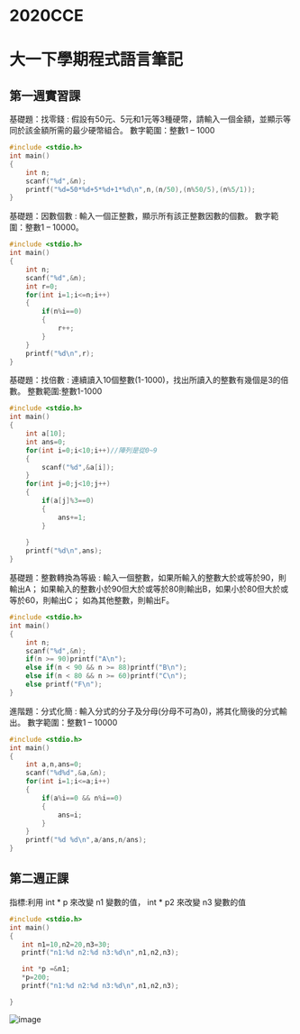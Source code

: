# 2020CCE
# 大一下學期程式語言筆記
## 第一週實習課
基礎題：找零錢 : 假設有50元、5元和1元等3種硬幣，請輸入一個金額，並顯示等同於該金額所需的最少硬幣組合。 
數字範圍：整數1 – 1000
```c
#include <stdio.h>
int main()
{
	int n;
	scanf("%d",&n);
	printf("%d=50*%d+5*%d+1*%d\n",n,(n/50),(n%50/5),(n%5/1));
}
```


基礎題：因數個數 : 輸入一個正整數，顯示所有該正整數因數的個數。 
數字範圍：整數1 – 10000。
```c
#include <stdio.h>
int main()
{
	int n;
	scanf("%d",&n);
	int r=0;
	for(int i=1;i<=n;i++)
	{
		if(n%i==0)
		{
			r++;
		}
	}
	printf("%d\n",r);
}
```
基礎題：找倍數 : 連續讀入10個整數(1-1000)，找出所讀入的整數有幾個是3的倍數。
整數範圍:整數1-1000
```c
#include <stdio.h>
int main()
{
	int a[10];
	int ans=0;
	for(int i=0;i<10;i++)//陣列是從0~9
	{
		scanf("%d",&a[i]);
	}
	for(int j=0;j<10;j++)
	{
		if(a[j]%3==0)
		{
			ans+=1;
		}
		
	}
	printf("%d\n",ans);
}
```
基礎題：整數轉換為等級 : 輸入一個整數，如果所輸入的整數大於或等於90，則輸出A；
如果輸入的整數小於90但大於或等於80則輸出B，如果小於80但大於或等於60，則輸出C；
如為其他整數，則輸出F。  
```c
#include <stdio.h>
int main()
{
    int n;
    scanf("%d",&n);
    if(n >= 90)printf("A\n");
    else if(n < 90 && n >= 88)printf("B\n");
    else if(n < 80 && n >= 60)printf("C\n");
    else printf("F\n");
}
```
進階題：分式化簡 : 輸入分式的分子及分母(分母不可為0)，將其化簡後的分式輸出。 
數字範圍：整數1 – 10000  
```c
#include <stdio.h>
int main()
{
    int a,n,ans=0;
    scanf("%d%d",&a,&n);
    for(int i=1;i<=a;i++)
    {
        if(a%i==0 && n%i==0)
        {
            ans=i;
        }
    }
    printf("%d %d\n",a/ans,n/ans);
}
```
## 第二週正課
指標:利用 int * p 來改變 n1 變數的值，
    int * p2 來改變 n3 變數的值
 ```c
 #include <stdio.h>
int main()
{
    int n1=10,n2=20,n3=30;
    printf("n1:%d n2:%d n3:%d\n",n1,n2,n3);

    int *p =&n1;
    *p=200;
    printf("n1:%d n2:%d n3:%d\n",n1,n2,n3);

}
```
![image](https://user-images.githubusercontent.com/71545492/110059551-643e2b00-7d9f-11eb-9126-62601625c4e9.png)
